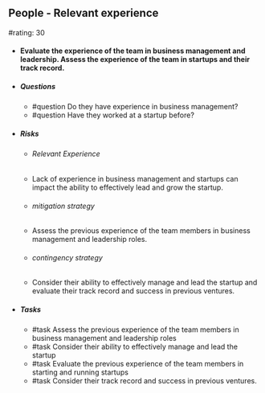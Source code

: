 ## People - Relevant experience
#rating: 30
- #### Evaluate the experience of the team in business management and leadership. Assess the experience of the team in startups and their track record.
- ##### Questions
  - #question Do they have experience in business management?
  - #question Have they worked at a startup before?
- ##### Risks

  - ###### Relevant Experience
  - Lack of experience in business management and startups can impact the ability to effectively lead and grow the startup.
  - ###### mitigation strategy
  - Assess the previous experience of the team members in business management and leadership roles.
  - ###### contingency strategy
  - Consider their ability to effectively manage and lead the startup and evaluate their track record and success in previous ventures.
- ##### Tasks
  - #task Assess the previous experience of the team members in business management and leadership roles
  - #task  Consider their ability to effectively manage and lead the startup
  - #task Evaluate the previous experience of the team members in starting and running startups
  - #task  Consider their track record and success in previous ventures.


